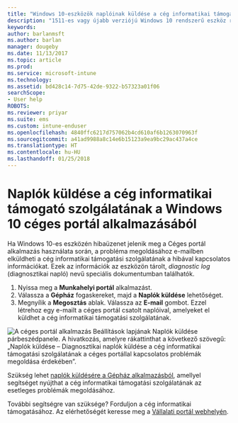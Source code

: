 ```yaml
---
title: "Windows 10-eszközök naplóinak küldése a cég informatikai támogatási szolgálatának | Microsoft Docs"
description: "1511-es vagy újabb verziójú Windows 10 rendszerű eszköz regisztrálása az Intune-ban"
keywords: 
author: barlanmsft
ms.author: barlan
manager: dougeby
ms.date: 11/13/2017
ms.topic: article
ms.prod: 
ms.service: microsoft-intune
ms.technology: 
ms.assetid: bd428c14-7d75-42de-9322-b57323a01f06
searchScope:
- User help
ROBOTS: 
ms.reviewer: priyar
ms.suite: ems
ms.custom: intune-enduser
ms.openlocfilehash: 4840ffc6217d757062b4cd610af6b1263070963f
ms.sourcegitcommit: a41ad9988a8c14e6b15123a9ea9bc29ac437a4ce
ms.translationtype: HT
ms.contentlocale: hu-HU
ms.lasthandoff: 01/25/2018
---
```

# <a name="send-logs-to-your-company-support-from-the-company-portal-app-for-windows-10"></a>Naplók küldése a cég informatikai támogató szolgálatának a Windows 10 céges portál alkalmazásából

Ha Windows 10-es eszközén hibaüzenet jelenik meg a Céges portál alkalmazás használata során, a probléma megoldásához e-mailben elküldheti a cég informatikai támogatási szolgálatának a hibával kapcsolatos információkat. Ezek az információk az eszközön tárolt, _diagnostic log_ (diagnosztikai napló) nevű speciális dokumentumban találhatók.

1.  Nyissa meg a **Munkahelyi portál** alkalmazást.
2.  Válassza a **Gépház** fogaskereket, majd a **Naplók küldése** lehetőséget.
3.  Megnyílik a **Megosztás** ablak. Válassza az **E-mail** gombot. Ezzel létrehoz egy e-mailt a céges portál csatolt naplóival, amelyeket el küldhet a cég informatikai támogatási szolgálatának.

  ![A céges portál alkalmazás Beállítások lapjának Naplók küldése párbeszédpanele. A hivatkozás, amelyre rákattinthat a következő szövegű: „Naplók küldése – Diagnosztikai naplók küldése a cég informatikai támogatási szolgálatának a céges portállal kapcsolatos problémák megoldása érdekében”.](./media/w10-share-logs-after-1711.png)

Szükség lehet [naplók küldésére a Gépház alkalmazásból](send-logs-to-your-it-admin-settings-windows.md), amellyel segítséget nyújthat a cég informatikai támogatási szolgálatának az esetleges problémák megoldásához.

További segítségre van szüksége? Forduljon a cég informatikai támogatásához. Az elérhetőségét keresse meg a [Vállalati portál webhelyén](https://portal.manage.microsoft.com#HelpDeskDialog).
